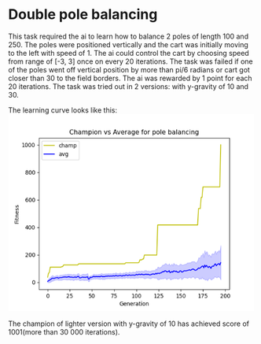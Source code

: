 # Double pole balancing
This task required the ai to learn how to balance 2 poles of length 100 and 250. The poles were positioned vertically and the cart was initially moving to the left with speed of 1. The ai could control the cart by choosing speed from range of [-3, 3] once on every 20 iterations. The task was failed if one of the poles went off vertical position by more than pi/6 radians or cart got closer than 30 to the field borders. The ai was rewarded by 1 point for each 20 iterations. The task was tried out in 2 versions: with y-gravity of 10 and 30.

The learning curve looks like this:
<img src="https://github.com/gekas145/NEAT/blob/main/plots/dpb_ver3.png" alt="drawing" width="500" height="400"/>

The champion of lighter version with y-gravity of 10 has achieved score of 1001(more than 30 000 iterations).